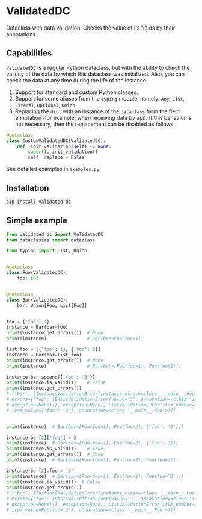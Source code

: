 # ValidatedDC

Dataclass with data validation.
Checks the value of its fields by their annotations.

## Capabilities

`ValidatedDC` is a regular Python dataclass, but with the ability to check the validity of the data by which this dataclass was initialized. Also, you can check the data at any time during the life of the instance.

1. Support for standard and custom Python classes.
2. Support for some aliases from the `typing` module, namely: `Any`, `List`, `Literal`, `Optional`, `Union`.
3. Replacing the `dict` with an instance of the `dataclass` from the field annotation (for example, when receiving data by api). If this behavior is not necessary, then the replacement can be disabled as follows:

```python
@dataclass
class CustomValidatedDC(ValidatedDC):
    def _init_validation(self) -> None:
        super()._init_validation()
        self._replace = False
```

See detailed examples in `examples.py`.

## Installation

```bash
pip install validated-dc
```

## Simple example

```python
from validated_dc import ValidatedDC
from dataclasses import dataclass

from typing import List, Union


@dataclass
class Foo(ValidatedDC):
    foo: int


@dataclass
class Bar(ValidatedDC):
    bar: Union[Foo, List[Foo]]


foo = {'foo': 1}
instance = Bar(bar=foo)
print(instance.get_errors())  # None
print(instance)               # Bar(bar=Foo(foo=1))

list_foo = [{'foo': 1}, {'foo': 2}]
instance = Bar(bar=list_foo)
print(instance.get_errors())  # None
print(instance)               # Bar(bar=[Foo(foo=1), Foo(foo=2)])

instance.bar.append({'foo': '3'})
print(instance.is_valid())    # False
print(instance.get_errors())
# {'bar': [InstanceValidationError(instance_class=<class '__main__.Foo'>,
# errors={'foo': [BasicValidationError(value='3', annotation=<class 'int'>,
# exception=None)]}, exception=None), ListValidationError(item_number=2,
# item_value={'foo': '3'}, annotation=<class '__main__.Foo'>)]}


print(instance)  # Bar(bar=[Foo(foo=1), Foo(foo=2), {'foo': '3'}])

instance.bar[2]['foo'] = 3
print(instance)  # Bar(bar=[Foo(foo=1), Foo(foo=2), {'foo': 3}])
print(instance.is_valid())    # True
print(instance.get_errors())  # None
print(instance)  # Bar(bar=[Foo(foo=1), Foo(foo=2), Foo(foo=3)]

instance.bar[2].foo = '3'
print(instance)  # Bar(bar=[Foo(foo=1), Foo(foo=2), Foo(foo='3')])
print(instance.is_valid())  # False
print(instance.get_errors())
# {'bar': [InstanceValidationError(instance_class=<class '__main__.Foo'>,
# errors={'foo': [BasicValidationError(value='3', annotation=<class 'int'>,
# exception=None)]}, exception=None), ListValidationError(item_number=2,
# item_value=Foo(foo='3'), annotation=<class '__main__.Foo'>)]}
```
